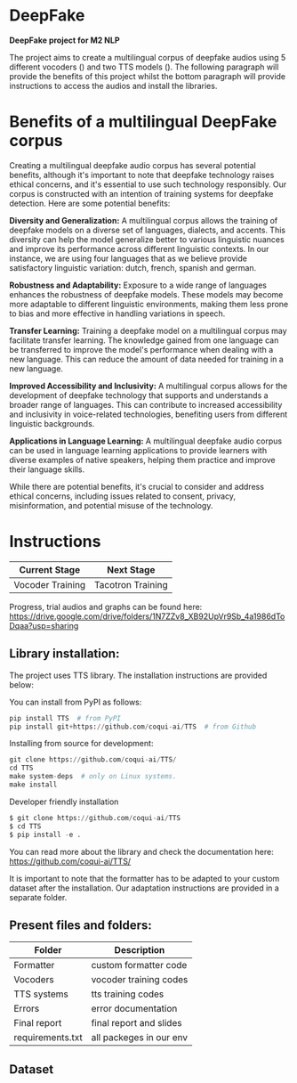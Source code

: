 # DeepFake

**DeepFake project for M2 NLP**

The project aims to create a multilingual corpus of deepfake audios using 5 different vocoders () and two TTS models (). The following paragraph will provide the benefits of this project whilst the bottom paragraph will provide instructions to access the audios and install the libraries. 

# Benefits of a multilingual DeepFake corpus

Creating a multilingual deepfake audio corpus has several potential benefits, although it's important to note that deepfake technology raises ethical concerns, and it's essential to use such technology responsibly. Our corpus is constructed with an intention of training systems for deepfake detection. Here are some potential benefits:

**Diversity and Generalization:**
A multilingual corpus allows the training of deepfake models on a diverse set of languages, dialects, and accents. This diversity can help the model generalize better to various linguistic nuances and improve its performance across different linguistic contexts. In our instance, we are using four languages that as we believe provide satisfactory linguistic variation: dutch, french, spanish and german. 

**Robustness and Adaptability:**
Exposure to a wide range of languages enhances the robustness of deepfake models. These models may become more adaptable to different linguistic environments, making them less prone to bias and more effective in handling variations in speech.

**Transfer Learning:**
Training a deepfake model on a multilingual corpus may facilitate transfer learning. The knowledge gained from one language can be transferred to improve the model's performance when dealing with a new language. This can reduce the amount of data needed for training in a new language.

**Improved Accessibility and Inclusivity:**
A multilingual corpus allows for the development of deepfake technology that supports and understands a broader range of languages. This can contribute to increased accessibility and inclusivity in voice-related technologies, benefiting users from different linguistic backgrounds.

**Applications in Language Learning:**
A multilingual deepfake audio corpus can be used in language learning applications to provide learners with diverse examples of native speakers, helping them practice and improve their language skills.

While there are potential benefits, it's crucial to consider and address ethical concerns, including issues related to consent, privacy, misinformation, and potential misuse of the technology.

# Instructions

| Current Stage         | Next Stage              |
| ----------------------| ----------------------- |
| Vocoder Training      | Tacotron Training       |

Progress, trial audios and graphs can be found here: https://drive.google.com/drive/folders/1N7ZZv8_XB92UpVr9Sb_4a1986dToDqaa?usp=sharing

## Library installation:

The project uses TTS library. The installation instructions are provided below:

You can install from PyPI as follows:

```python
pip install TTS  # from PyPI
pip install git+https://github.com/coqui-ai/TTS  # from Github
```
Installing from source for development: 

```python
git clone https://github.com/coqui-ai/TTS/
cd TTS
make system-deps  # only on Linux systems.
make install
```
Developer friendly installation

```python
$ git clone https://github.com/coqui-ai/TTS
$ cd TTS
$ pip install -e .
```
You can read more about the library and check the documentation here: https://github.com/coqui-ai/TTS/ 

It is important to note that the formatter has to be adapted to your custom dataset after the installation. Our adaptation instructions are provided in a separate folder.

## Present files and folders: 

| **Folder**          | **Description**        |
| --------------------| -----------------------|
| Formatter           | custom formatter code  |
| Vocoders            | vocoder training codes |
| TTS systems         | tts training codes     |
| Errors              | error documentation    |
| Final report        | final report and slides|
| requirements.txt    | all packeges in our env|


## Dataset 
